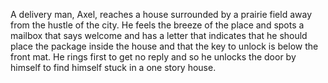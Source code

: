 A delivery man, Axel, reaches a house surrounded by a prairie field away from the hustle of the city. He feels the breeze of the place and spots a mailbox that says welcome and has a letter that indicates that he should place the package inside the house and that the key to unlock is below the front mat. He rings first to get no reply and so he unlocks the door by himself to find himself stuck in a one story house.
